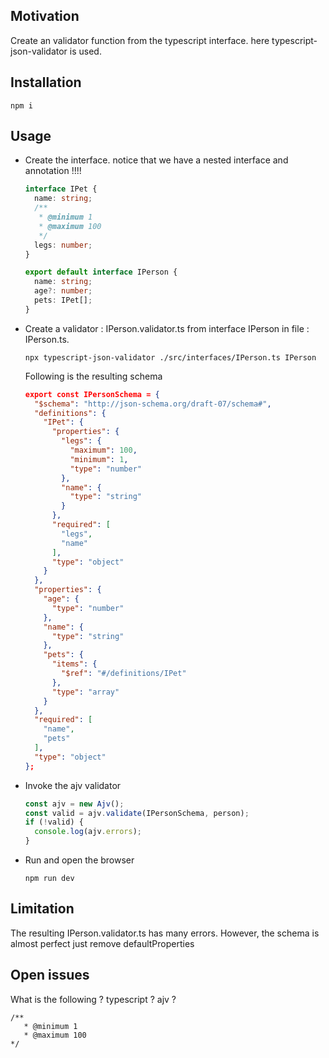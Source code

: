 <h2>Motivation</h2>
Create an validator function from the typescript interface. here typescript-json-validator is used.

<h2>Installation</h2>

```
npm i
```

<h2>Usage</h2>
<ul>
<li>
Create the interface. notice that we have a nested interface and annotation !!!!

```ts
interface IPet {
  name: string;
  /**
   * @minimum 1
   * @maximum 100
   */
  legs: number;
}

export default interface IPerson {
  name: string;
  age?: number;
  pets: IPet[];
}
```

</li>

<li>
Create a validator : IPerson.validator.ts from interface IPerson in file : IPerson.ts.

```
npx typescript-json-validator ./src/interfaces/IPerson.ts IPerson
```

Following is the resulting schema

```json
export const IPersonSchema = {
  "$schema": "http://json-schema.org/draft-07/schema#",
  "definitions": {
    "IPet": {
      "properties": {
        "legs": {
          "maximum": 100,
          "minimum": 1,
          "type": "number"
        },
        "name": {
          "type": "string"
        }
      },
      "required": [
        "legs",
        "name"
      ],
      "type": "object"
    }
  },
  "properties": {
    "age": {
      "type": "number"
    },
    "name": {
      "type": "string"
    },
    "pets": {
      "items": {
        "$ref": "#/definitions/IPet"
      },
      "type": "array"
    }
  },
  "required": [
    "name",
    "pets"
  ],
  "type": "object"
};
```

</li>
<li>
Invoke the ajv validator

```ts
const ajv = new Ajv();
const valid = ajv.validate(IPersonSchema, person);
if (!valid) {
  console.log(ajv.errors);
}
```

</li>

<li>
Run and open the browser

```
npm run dev
```

</li>

</ul>
<h2>Limitation</h2>
The resulting IPerson.validator.ts has many errors. However, the schema is almost perfect just remove defaultProperties

<h2>Open issues</h2>
What is the following  ? typescript ? ajv ?

```
/**
   * @minimum 1
   * @maximum 100
*/
```
